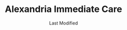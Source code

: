 ---
layout: location-page
date: Last Modified
description: "Local COVID-19 testing is available at Alexandria Immediate Care in Alexandria, Virginia, USA."
permalink: "locations/virginia/alexandria/alexandria-immediate-care/"
tags:
  - locations
  - virginia
title: Alexandria Immediate Care
uniqueName: alexandria-immediate-care
state: Virginia
stateAbbr: VA
hood: "Alexandria"
address: "6020 Richmond Hwy"
city: "Alexandria"
zip: "22303"
zipsNearby: "25414 25423 25410 25425 25430 25432 25438 25441 25442 25443 25446 20001 20002 20003 20004 20005 20006 20007 20008 20009 20010 20011 20012 20013 20015 20016 20017 20018 20019 20020 20022 20023 20024 20026 20027 20029 20030 20032 20033 20035 20036 20037 20038 20039 20040 20041 20042 20043 20044 20045 20046 20047 20049 20050 20051 20052 20053 20055 20056 20057 20058 20059 20060 20061 20062 20063 20064 20065 20066 20067 20068 20069 20070 20071 20073 20074 20075 20076 20077 20078 20080 20081 20082 20088 20090 20091 20097 20098 20201 20202 20203 20204 20206 20207 20208 20210 20211 20212 20213 20214 20215 20216 20217 20218 20219 20220 20221 20222 20223 20224 20226 20227 20228 20229 20230 20232 20233 20235 20237 20238 20239 20240 20241 20242 20244 20245 20250 20251 20254 20260 20261 20262 20265 20266 20268 20270 20277 20289 20299 20301 20303 20306 20307 20310 20314 20317 20318 20319 20330 20340 20350 20355 20370 20372 20373 20374 20375 20376 20380 20388 20389 20390 20391 20392 20393 20394 20395 20398 20401 20402 20403 20404 20405 20406 20407 20408 20409 20410 20411 20412 20413 20414 20415 20416 20417 20418 20419 20420 20421 20422 20423 20424 20425 20426 20427 20428 20429 20431 20433 20434 20435 20436 20437 20439 20440 20441 20442 20444 20447 20451 20453 20456 20460 20463 20468 20469 20470 20472 20500 20501 20502 20503 20504 20505 20506 20507 20508 20509 20510 20511 20515 20520 20521 20522 20523 20524 20525 20526 20527 20528 20529 20530 20531 20532 20533 20534 20535 20536 20537 20538 20539 20540 20541 20542 20543 20544 20546 20547 20548 20549 20551 20552 20553 20554 20555 20557 20558 20559 20560 20565 20566 20570 20571 20572 20573 20575 20576 20577 20578 20579 20580 20581 20585 20586 20590 20591 20593 20594 20597 20599 20606 20607 20701 20608 20861 20862 20609 20838 20610 20839 20611 20704 20705 20612 20810 20811 20813 20814 20815 20816 20817 20824 20825 20827 20889 20892 20894 20710 20715 20716 20717 20718 20719 20720 20721 20841 20613 20722 20833 20615 20616 20617 20866 20618 20818 20619 20620 20731 20743 20747 20753 20791 20799 20621 20622 20623 20732 20733 20871 20624 20735 20625 20740 20741 20742 20626 20627 20872 20628 20751 20842 20629 20630 20754 20632 20755 20744 20745 20749 20750 20758 20759 20877 20878 20879 20882 20883 20884 20885 20886 20898 20899 20765 20896 20874 20875 20876 20812 20769 20634 20768 20770 20771 20776 20635 20777 20636 20637 20639 20781 20782 20783 20784 20785 20787 20788 20640 20643 20645 20794 20891 20895 20703 20706 20646 20707 20708 20709 20723 20724 20725 20726 20650 20653 20711 20656 20657 20658 20659 20660 20712 20661 20662 20664 20682 20714 20830 20832 20736 20667 20670 20674 20675 20837 20676 20677 20678 20697 20790 20797 20737 20738 20847 20848 20849 20850 20851 20852 20853 20854 20855 20857 20859 20684 20685 20686 20860 20763 20764 20901 20902 20903 20904 20905 20906 20907 20908 20910 20911 20912 20913 20914 20915 20916 20918 20993 20997 20688 20868 20897 20689 20690 20746 20748 20752 20757 20762 20779 20772 20773 20774 20775 20792 20692 20601 20602 20603 20604 20880 20693 20778 20695 20588 20598 21010 21009 21710 21401 21403 21404 21405 21409 21411 21412 21402 21012 21013 21092 21201 21202 21203 21204 21205 21206 21207 21208 21209 21210 21211 21212 21213 21214 21215 21216 21217 21218 21219 21220 21221 21222 21223 21224 21225 21226 21227 21228 21229 21230 21231 21233 21234 21235 21236 21237 21239 21240 21241 21244 21250 21251 21252 21263 21264 21270 21273 21275 21278 21279 21280 21281 21282 21284 21285 21286 21287 21288 21289 21290 21297 21298 21713 21020 21612 21714 21022 21715 21716 21758 21717 21718 21023 21613 21617 21027 21619 21620 21690 21622 21029 21030 21031 21065 21044 21045 21046 21625 21114 21032 21035 21036 21601 21037 21040 21041 21042 21043 21733 21047 21048 21634 21051 21052 21701 21702 21703 21704 21705 21709 21054 21056 21057 21060 21061 21062 21737 21738 21071 21638 21074 21075 21076 21077 21641 21082 21755 21085 21756 21757 21087 21759 21762 21090 21723 21765 21093 21094 21102 21106 21769 21108 21111 21770 21771 21773 21652 21653 21754 21774 21775 21776 21113 21117 21654 21120 21122 21123 21128 21131 21777 21657 21658 21133 21136 21139 21140 21661 21778 21779 21662 21624 21647 21663 21144 21146 21782 21665 21150 21152 21153 21666 21784 21787 21669 21788 21671 21673 21790 21791 21792 21155 21156 21793 21794 21157 21158 21162 21676 21797 21798 21104 21163 21648 21677 21678 21679 20105 22301 22302 22303 22304 22305 22306 22307 22308 22309 22310 22311 22312 22313 22314 22315 22320 22331 22332 22333 22334 20106 22003 22201 22202 22203 22204 22205 22206 22207 22209 22210 22211 22212 22213 22214 22215 22216 22217 22219 22222 22225 22226 22227 22230 22240 22241 22242 22243 22244 22245 22246 20146 20147 20148 20149 22712 22611 20135 22713 22716 22620 22714 20136 20137 20138 20139 20143 20119 20120 20121 20122 22622 20124 22701 20144 20101 20102 20103 20104 20189 22025 22026 22718 20151 20152 20153 22030 22031 22032 22033 22034 22035 22036 22037 22038 22039 22040 22041 22042 22043 22044 22046 22627 22640 22060 22623 22630 20155 20156 22720 22066 20158 20159 20168 20169 20170 20171 20172 20190 20191 20192 20194 20195 20196 22095 22096 22639 22724 20175 20176 20177 20178 22726 22736 22642 22079 22199 20180 22067 22101 22102 22103 22106 22107 22108 22109 20108 20109 20110 20111 20112 20113 22643 20115 20116 20117 20118 22728 22646 22729 22121 22122 20181 20182 22081 22082 22116 22119 22125 20128 20129 20131 20132 20134 20160 22134 22135 20140 22734 22735 22118 22737 22746 20141 20142 22739 22749 22009 22015 22150 22151 22152 22153 22156 22158 22159 22160 22161 22656 20163 20164 20165 20166 20167 22741 22742 20198 22172 20130 20184 20185 22027 22124 22180 22181 22182 22183 22185 20186 20187 20188 22747 20197 22663 22191 22192 22193 22194 22195 22427 22428 22433 22436 22438 22509 22442 22443 22446 22448 22451 22401 22402 22403 22404 22405 22406 22407 22408 22412 22463 22469 22471 22476 22481 22485 22544 22488 22501 22508 22514 22520 22558 22581 22524 22526 22529 22535 22538 22542 22545 22546 22547 22552 22551 22553 22430 22554 22555 22556 22565 22567 22572 22577 22580 56901 56902 56904 56915 56920 56933 56944 56945 56950 56965 56972 20107 20193 20199 21098 21260 21261 21265 21268 21274 21283 21606 22047 22092 22093 22120 22184 22218 22223 22229 22234 22321 22336 25429" 
mapUrl: "http://maps.apple.com/?q=Alexandria+Immediate+Care&address=6020+Richmond+Hwy,Alexandria,Virginia,22303"
locationType: Drive-thru
phone: "571-308-6776"
website: "https://allcarefamilymed.com/coronavirus"
onlineBooking: true
closed: undefined
closedUpdate: April 22nd, 2020
notes: "By appointment only. For all members of the community. Requires phone screen."
days: Everyday
hours: Noon-1:30PM
ctaMessage: Schedule a test
ctaUrl: "https://allcarefamilymed.com/coronavirus"
---